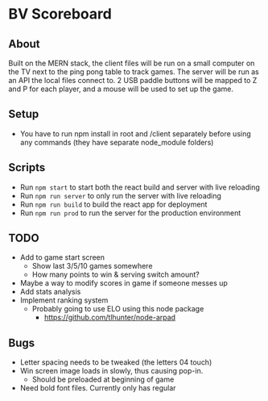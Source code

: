 # BV Scoreboard
## About
Built on the MERN stack, the client files will be run on a small computer on the TV next to the ping pong table to track games. The server will be run as an API the local files connect to. 2 USB paddle buttons will be mapped to Z and P for each player, and a mouse will be used to set up the game.

## Setup
- You have to run npm install in root and /client separately before using any commands (they have separate node_module folders)

## Scripts
- Run `npm start` to start both the react build and server with live reloading
- Run `npm run server` to only run the server with live reloading
- Run `npm run build` to build the react app for deployment
- Run `npm run prod` to run the server for the production environment

## TODO
- Add to game start screen
	- Show last 3/5/10 games somewhere
	- How many points to win & serving switch amount?
- Maybe a way to modify scores in game if someone messes up
- Add stats analysis
- Implement ranking system
	- Probably going to use ELO using this node package
		- https://github.com/tlhunter/node-arpad

## Bugs
- Letter spacing needs to be tweaked (the letters 04 touch)
- Win screen image loads in slowly, thus causing pop-in.
	- Should be preloaded at beginning of game
- Need bold font files. Currently only has regular